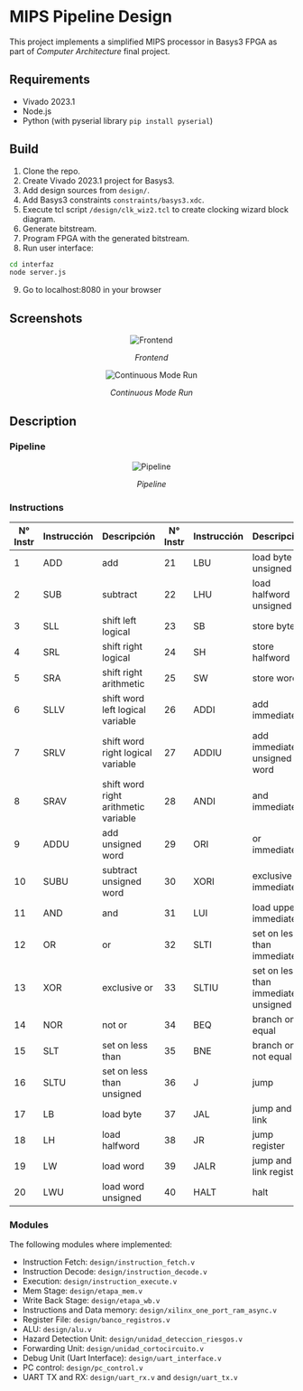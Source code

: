 # MIPS Pipeline Design

This project implements a simplified MIPS processor in Basys3 FPGA as part of *Computer Architecture* final project. 

## Requirements
- Vivado 2023.1
- Node.js
- Python (with pyserial library `pip install pyserial`)

## Build

1. Clone the repo.
2. Create Vivado 2023.1 project for Basys3.
3. Add design sources from `design/`.
4. Add Basys3 constraints `constraints/basys3.xdc`.
5. Execute tcl script `/design/clk_wiz2.tcl` to create clocking wizard block diagram.
6. Generate bitstream.
7. Program FPGA with the generated bitstream.
8. Run user interface:
```sh
cd interfaz
node server.js
```
9. Go to localhost:8080 in your browser

## Screenshots

<div align="center">
    <img src="https://github.com/user-attachments/assets/c99ff35b-d310-440e-9acd-a79256cd366e" alt="Frontend">
    <p><em>Frontend</em></p>
</div>

<div align="center">
    <img src="https://github.com/user-attachments/assets/8446a2bd-a712-4523-92a0-7abf885800c2" alt="Continuous Mode Run">
    <p><em>Continuous Mode Run</em></p>
</div>

## Description

### Pipeline

<div align="center">
    <img src="https://github.com/user-attachments/assets/59575e35-c213-4caa-b2b6-a5a8723bfe47" alt="Pipeline">
    <p><em>Pipeline</em></p>
</div>

### Instructions

| N° Instr | Instrucción | Descripción                   | N° Instr | Instrucción | Descripción                     |
|----------|-------------|-------------------------------|----------|-------------|---------------------------------|
| 1        | ADD         | add                           | 21       | LBU         | load byte unsigned              |
| 2        | SUB         | subtract                      | 22       | LHU         | load halfword unsigned          |
| 3        | SLL         | shift left logical            | 23       | SB          | store byte                      |
| 4        | SRL         | shift right logical           | 24       | SH          | store halfword                  |
| 5        | SRA         | shift right arithmetic        | 25       | SW          | store word                      |
| 6        | SLLV        | shift word left logical variable | 26    | ADDI        | add immediate                   |
| 7        | SRLV        | shift word right logical variable | 27   | ADDIU       | add immediate unsigned word     |
| 8        | SRAV        | shift word right arithmetic variable | 28 | ANDI        | and immediate                   |
| 9        | ADDU        | add unsigned word             | 29       | ORI         | or immediate                    |
| 10       | SUBU        | subtract unsigned word        | 30       | XORI        | exclusive or immediate          |
| 11       | AND         | and                           | 31       | LUI         | load upper immediate            |
| 12       | OR          | or                            | 32       | SLTI        | set on less than immediate      |
| 13       | XOR         | exclusive or                  | 33       | SLTIU       | set on less than immediate unsigned |
| 14       | NOR         | not or                        | 34       | BEQ         | branch on equal                 |
| 15       | SLT         | set on less than              | 35       | BNE         | branch on not equal             |
| 16       | SLTU        | set on less than unsigned     | 36       | J           | jump                            |
| 17       | LB          | load byte                     | 37       | JAL         | jump and link                   |
| 18       | LH          | load halfword                 | 38       | JR          | jump register                   |
| 19       | LW          | load word                     | 39       | JALR        | jump and link register          |
| 20       | LWU         | load word unsigned            | 40       | HALT        | halt                            |

### Modules

The following modules where implemented:
- Instruction Fetch: `design/instruction_fetch.v`
- Instruction Decode: `design/instruction_decode.v`
- Execution: `design/instruction_execute.v`
- Mem Stage: `design/etapa_mem.v`
- Write Back Stage: `design/etapa_wb.v`
- Instructions and Data memory: `design/xilinx_one_port_ram_async.v`
- Register File: `design/banco_registros.v` 
- ALU: `design/alu.v`
- Hazard Detection Unit: `design/unidad_deteccion_riesgos.v`
- Forwarding Unit: `design/unidad_cortocircuito.v`
- Debug Unit (Uart Interface): `design/uart_interface.v`
- PC control: `design/pc_control.v`
- UART TX and RX: `design/uart_rx.v` and `design/uart_tx.v`

